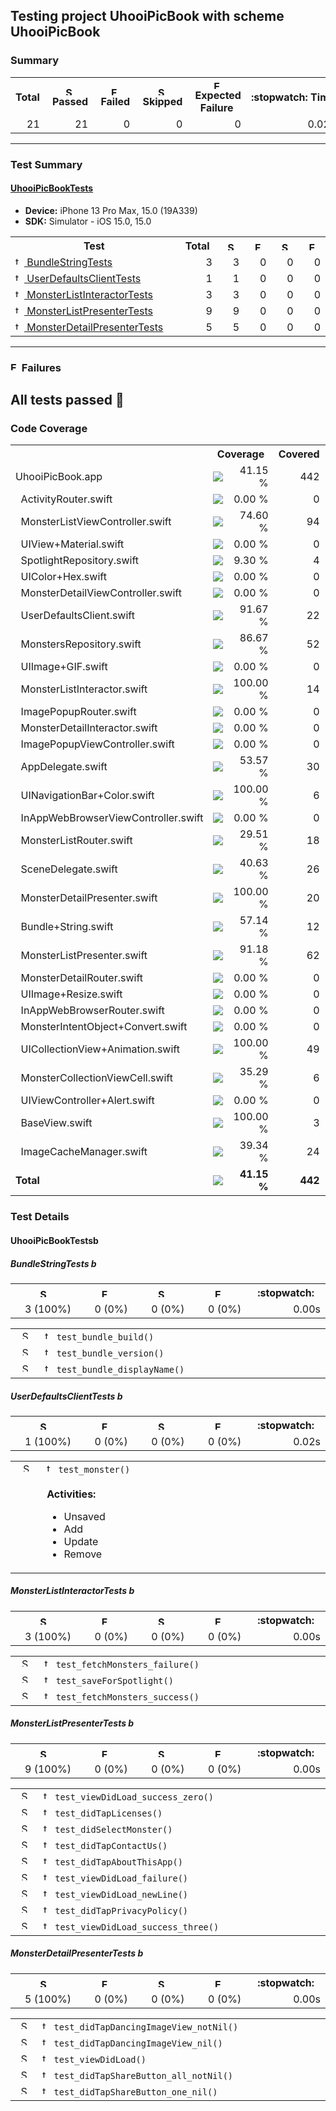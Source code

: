 ## Testing project UhooiPicBook with scheme UhooiPicBook

### Summary
<table>
<tr>
<th>Total<th><img src="https://xcresulttool-static.netlify.app/i/passed.png" alt="Success" title="Success" width="14px" align="top">&nbsp;Passed<th><img src="https://xcresulttool-static.netlify.app/i/failure.png" alt="Failure" title="Failure" width="14px" align="top">&nbsp;Failed<th><img src="https://xcresulttool-static.netlify.app/i/skipped.png" alt="Skipped" title="Skipped" width="14px" align="top">&nbsp;Skipped<th><img src="https://xcresulttool-static.netlify.app/i/expected-failure.png" alt="Expected Failure" title="Expected Failure" width="14px" align="top">&nbsp;Expected Failure<th>:stopwatch:&nbsp;Time
<tr>
<td align="right" width="118px">21<td align="right" width="118px">21<td align="right" width="118px">0<td align="right" width="118px">0<td align="right" width="158px">0<td align="right" width="138px">0.02s
</table>

---

### Test Summary
#### <a name="uhooipicbooktests_summary"/>[UhooiPicBookTests](#user-content-uhooipicbooktests)

- **Device:** iPhone 13 Pro Max, 15.0 (19A339)
- **SDK:** Simulator - iOS 15.0, 15.0
<table>
<tr>
<th>Test<th>Total<th><img src="https://xcresulttool-static.netlify.app/i/passed.png" alt="Success" title="Success" width="14px" align="top"><th><img src="https://xcresulttool-static.netlify.app/i/failure.png" alt="Failure" title="Failure" width="14px" align="top"><th><img src="https://xcresulttool-static.netlify.app/i/skipped.png" alt="Skipped" title="Skipped" width="14px" align="top"><th><img src="https://xcresulttool-static.netlify.app/i/expected-failure.png" alt="Expected Failure" title="Expected Failure" width="14px" align="top">
<tr>
<td align="left" width="368px"><a name="uhooipicbooktests_bundlestringtests_summary"/><a href="#user-content-uhooipicbooktests_bundlestringtests"><img src="https://xcresulttool-static.netlify.app/i/test-class.png" alt="test-class" width="14px" align="top">&nbsp;BundleStringTests</a><td align="right" width="80px">3<td align="right" width="80px">3<td align="right" width="80px">0<td align="right" width="80px">0<td align="right" width="80px">0
<tr>
<td align="left" width="368px"><a name="uhooipicbooktests_userdefaultsclienttests_summary"/><a href="#user-content-uhooipicbooktests_userdefaultsclienttests"><img src="https://xcresulttool-static.netlify.app/i/test-class.png" alt="test-class" width="14px" align="top">&nbsp;UserDefaultsClientTests</a><td align="right" width="80px">1<td align="right" width="80px">1<td align="right" width="80px">0<td align="right" width="80px">0<td align="right" width="80px">0
<tr>
<td align="left" width="368px"><a name="uhooipicbooktests_monsterlistinteractortests_summary"/><a href="#user-content-uhooipicbooktests_monsterlistinteractortests"><img src="https://xcresulttool-static.netlify.app/i/test-class.png" alt="test-class" width="14px" align="top">&nbsp;MonsterListInteractorTests</a><td align="right" width="80px">3<td align="right" width="80px">3<td align="right" width="80px">0<td align="right" width="80px">0<td align="right" width="80px">0
<tr>
<td align="left" width="368px"><a name="uhooipicbooktests_monsterlistpresentertests_summary"/><a href="#user-content-uhooipicbooktests_monsterlistpresentertests"><img src="https://xcresulttool-static.netlify.app/i/test-class.png" alt="test-class" width="14px" align="top">&nbsp;MonsterListPresenterTests</a><td align="right" width="80px">9<td align="right" width="80px">9<td align="right" width="80px">0<td align="right" width="80px">0<td align="right" width="80px">0
<tr>
<td align="left" width="368px"><a name="uhooipicbooktests_monsterdetailpresentertests_summary"/><a href="#user-content-uhooipicbooktests_monsterdetailpresentertests"><img src="https://xcresulttool-static.netlify.app/i/test-class.png" alt="test-class" width="14px" align="top">&nbsp;MonsterDetailPresenterTests</a><td align="right" width="80px">5<td align="right" width="80px">5<td align="right" width="80px">0<td align="right" width="80px">0<td align="right" width="80px">0

</table>

---

### <img src="https://xcresulttool-static.netlify.app/i/failure.png" alt="Failure" title="Failure" width="14px" align="top"> Failures
All tests passed :tada:
---

### Code Coverage
<table>
<tr>
<th width="344px">
<th colspan="2">Coverage
<th width="100px">Covered
<th width="100px">Executable
<tr>
<td>UhooiPicBook.app
<td width="120px"><img src="https://xcresulttool-static.netlify.app/i/41.svg"/>
<td width="104px" align="right">41.15 %
<td align="right">442
<td align="right">1074
<tr>
<td>&nbsp;&nbsp;ActivityRouter.swift
<td><img src="https://xcresulttool-static.netlify.app/i/0.svg"/>
<td align="right">0.00 %
<td align="right">0
<td align="right">11
<tr>
<td>&nbsp;&nbsp;MonsterListViewController.swift
<td><img src="https://xcresulttool-static.netlify.app/i/75.svg"/>
<td align="right">74.60 %
<td align="right">94
<td align="right">126
<tr>
<td>&nbsp;&nbsp;UIView+Material.swift
<td><img src="https://xcresulttool-static.netlify.app/i/0.svg"/>
<td align="right">0.00 %
<td align="right">0
<td align="right">7
<tr>
<td>&nbsp;&nbsp;SpotlightRepository.swift
<td><img src="https://xcresulttool-static.netlify.app/i/9.svg"/>
<td align="right">9.30 %
<td align="right">4
<td align="right">43
<tr>
<td>&nbsp;&nbsp;UIColor+Hex.swift
<td><img src="https://xcresulttool-static.netlify.app/i/0.svg"/>
<td align="right">0.00 %
<td align="right">0
<td align="right">12
<tr>
<td>&nbsp;&nbsp;MonsterDetailViewController.swift
<td><img src="https://xcresulttool-static.netlify.app/i/0.svg"/>
<td align="right">0.00 %
<td align="right">0
<td align="right">57
<tr>
<td>&nbsp;&nbsp;UserDefaultsClient.swift
<td><img src="https://xcresulttool-static.netlify.app/i/92.svg"/>
<td align="right">91.67 %
<td align="right">22
<td align="right">24
<tr>
<td>&nbsp;&nbsp;MonstersRepository.swift
<td><img src="https://xcresulttool-static.netlify.app/i/87.svg"/>
<td align="right">86.67 %
<td align="right">52
<td align="right">60
<tr>
<td>&nbsp;&nbsp;UIImage+GIF.swift
<td><img src="https://xcresulttool-static.netlify.app/i/0.svg"/>
<td align="right">0.00 %
<td align="right">0
<td align="right">102
<tr>
<td>&nbsp;&nbsp;MonsterListInteractor.swift
<td><img src="https://xcresulttool-static.netlify.app/i/100.svg"/>
<td align="right">100.00 %
<td align="right">14
<td align="right">14
<tr>
<td>&nbsp;&nbsp;ImagePopupRouter.swift
<td><img src="https://xcresulttool-static.netlify.app/i/0.svg"/>
<td align="right">0.00 %
<td align="right">0
<td align="right">13
<tr>
<td>&nbsp;&nbsp;MonsterDetailInteractor.swift
<td><img src="https://xcresulttool-static.netlify.app/i/0.svg"/>
<td align="right">0.00 %
<td align="right">0
<td align="right">2
<tr>
<td>&nbsp;&nbsp;ImagePopupViewController.swift
<td><img src="https://xcresulttool-static.netlify.app/i/0.svg"/>
<td align="right">0.00 %
<td align="right">0
<td align="right">14
<tr>
<td>&nbsp;&nbsp;AppDelegate.swift
<td><img src="https://xcresulttool-static.netlify.app/i/54.svg"/>
<td align="right">53.57 %
<td align="right">30
<td align="right">56
<tr>
<td>&nbsp;&nbsp;UINavigationBar+Color.swift
<td><img src="https://xcresulttool-static.netlify.app/i/100.svg"/>
<td align="right">100.00 %
<td align="right">6
<td align="right">6
<tr>
<td>&nbsp;&nbsp;InAppWebBrowserViewController.swift
<td><img src="https://xcresulttool-static.netlify.app/i/0.svg"/>
<td align="right">0.00 %
<td align="right">0
<td align="right">77
<tr>
<td>&nbsp;&nbsp;MonsterListRouter.swift
<td><img src="https://xcresulttool-static.netlify.app/i/30.svg"/>
<td align="right">29.51 %
<td align="right">18
<td align="right">61
<tr>
<td>&nbsp;&nbsp;SceneDelegate.swift
<td><img src="https://xcresulttool-static.netlify.app/i/41.svg"/>
<td align="right">40.63 %
<td align="right">26
<td align="right">64
<tr>
<td>&nbsp;&nbsp;MonsterDetailPresenter.swift
<td><img src="https://xcresulttool-static.netlify.app/i/100.svg"/>
<td align="right">100.00 %
<td align="right">20
<td align="right">20
<tr>
<td>&nbsp;&nbsp;Bundle+String.swift
<td><img src="https://xcresulttool-static.netlify.app/i/57.svg"/>
<td align="right">57.14 %
<td align="right">12
<td align="right">21
<tr>
<td>&nbsp;&nbsp;MonsterListPresenter.swift
<td><img src="https://xcresulttool-static.netlify.app/i/91.svg"/>
<td align="right">91.18 %
<td align="right">62
<td align="right">68
<tr>
<td>&nbsp;&nbsp;MonsterDetailRouter.swift
<td><img src="https://xcresulttool-static.netlify.app/i/0.svg"/>
<td align="right">0.00 %
<td align="right">0
<td align="right">25
<tr>
<td>&nbsp;&nbsp;UIImage+Resize.swift
<td><img src="https://xcresulttool-static.netlify.app/i/0.svg"/>
<td align="right">0.00 %
<td align="right">0
<td align="right">14
<tr>
<td>&nbsp;&nbsp;InAppWebBrowserRouter.swift
<td><img src="https://xcresulttool-static.netlify.app/i/0.svg"/>
<td align="right">0.00 %
<td align="right">0
<td align="right">13
<tr>
<td>&nbsp;&nbsp;MonsterIntentObject+Convert.swift
<td><img src="https://xcresulttool-static.netlify.app/i/0.svg"/>
<td align="right">0.00 %
<td align="right">0
<td align="right">28
<tr>
<td>&nbsp;&nbsp;UICollectionView+Animation.swift
<td><img src="https://xcresulttool-static.netlify.app/i/100.svg"/>
<td align="right">100.00 %
<td align="right">49
<td align="right">49
<tr>
<td>&nbsp;&nbsp;MonsterCollectionViewCell.swift
<td><img src="https://xcresulttool-static.netlify.app/i/35.svg"/>
<td align="right">35.29 %
<td align="right">6
<td align="right">17
<tr>
<td>&nbsp;&nbsp;UIViewController+Alert.swift
<td><img src="https://xcresulttool-static.netlify.app/i/0.svg"/>
<td align="right">0.00 %
<td align="right">0
<td align="right">6
<tr>
<td>&nbsp;&nbsp;BaseView.swift
<td><img src="https://xcresulttool-static.netlify.app/i/100.svg"/>
<td align="right">100.00 %
<td align="right">3
<td align="right">3
<tr>
<td>&nbsp;&nbsp;ImageCacheManager.swift
<td><img src="https://xcresulttool-static.netlify.app/i/39.svg"/>
<td align="right">39.34 %
<td align="right">24
<td align="right">61
<tr>
<td><b>Total
<td><img src="https://xcresulttool-static.netlify.app/i/41.svg"/>
<td align="right"><b>41.15 %
<td align="right"><b>442
<td align="right"><b>1074
</table>

### Test Details

#### <a name="uhooipicbooktests"/>UhooiPicBookTests[<img src="https://xcresulttool-static.netlify.app/i/back.png" alt="back" width="14px" align="top">](#user-content-uhooipicbooktests_summary)

<a name="uhooipicbooktests_bundlestringtests"/><h5>BundleStringTests&nbsp;[<img src="https://xcresulttool-static.netlify.app/i/back.png" alt="back" width="14px" align="top">](#user-content-uhooipicbooktests_bundlestringtests_summary)</h5>
<table>
<tr>
<th><img src="https://xcresulttool-static.netlify.app/i/passed.png" alt="Success" title="Success" width="14px" align="top"><th><img src="https://xcresulttool-static.netlify.app/i/failure.png" alt="Failure" title="Failure" width="14px" align="top"><th><img src="https://xcresulttool-static.netlify.app/i/skipped.png" alt="Skipped" title="Skipped" width="14px" align="top"><th><img src="https://xcresulttool-static.netlify.app/i/expected-failure.png" alt="Expected Failure" title="Expected Failure" width="14px" align="top"><th>:stopwatch:
<tr>
<td align="right" width="154px">3 (100%)<td align="right" width="154px">0 (0%)<td align="right" width="154px">0 (0%)<td align="right" width="154px">0 (0%)<td align="right" width="154px">0.00s
</table>

<table>
<tr><td align="center" valign="top" width="52px"><img src="https://xcresulttool-static.netlify.app/i/passed.png" alt="Success" title="Success" width="14px" align="top"><td valign="top" width="716px"><img src="https://xcresulttool-static.netlify.app/i/test-method.png" alt="test-method" width="14px" align="top">&nbsp;<code>test_bundle_build()</code>
<tr><td align="center" valign="top" width="52px"><img src="https://xcresulttool-static.netlify.app/i/passed.png" alt="Success" title="Success" width="14px" align="top"><td valign="top" width="716px"><img src="https://xcresulttool-static.netlify.app/i/test-method.png" alt="test-method" width="14px" align="top">&nbsp;<code>test_bundle_version()</code>
<tr><td align="center" valign="top" width="52px"><img src="https://xcresulttool-static.netlify.app/i/passed.png" alt="Success" title="Success" width="14px" align="top"><td valign="top" width="716px"><img src="https://xcresulttool-static.netlify.app/i/test-method.png" alt="test-method" width="14px" align="top">&nbsp;<code>test_bundle_displayName()</code>
</table>

<a name="uhooipicbooktests_userdefaultsclienttests"/><h5>UserDefaultsClientTests&nbsp;[<img src="https://xcresulttool-static.netlify.app/i/back.png" alt="back" width="14px" align="top">](#user-content-uhooipicbooktests_userdefaultsclienttests_summary)</h5>
<table>
<tr>
<th><img src="https://xcresulttool-static.netlify.app/i/passed.png" alt="Success" title="Success" width="14px" align="top"><th><img src="https://xcresulttool-static.netlify.app/i/failure.png" alt="Failure" title="Failure" width="14px" align="top"><th><img src="https://xcresulttool-static.netlify.app/i/skipped.png" alt="Skipped" title="Skipped" width="14px" align="top"><th><img src="https://xcresulttool-static.netlify.app/i/expected-failure.png" alt="Expected Failure" title="Expected Failure" width="14px" align="top"><th>:stopwatch:
<tr>
<td align="right" width="154px">1 (100%)<td align="right" width="154px">0 (0%)<td align="right" width="154px">0 (0%)<td align="right" width="154px">0 (0%)<td align="right" width="154px">0.02s
</table>

<table>
<tr><td align="center" valign="top" width="52px"><img src="https://xcresulttool-static.netlify.app/i/passed.png" alt="Success" title="Success" width="14px" align="top"><td valign="top" width="716px"><img src="https://xcresulttool-static.netlify.app/i/test-method.png" alt="test-method" width="14px" align="top">&nbsp;<code>test_monster()</code><br><br><b>Activities:</b>

- Unsaved
- Add
- Update
- Remove
</table>

<a name="uhooipicbooktests_monsterlistinteractortests"/><h5>MonsterListInteractorTests&nbsp;[<img src="https://xcresulttool-static.netlify.app/i/back.png" alt="back" width="14px" align="top">](#user-content-uhooipicbooktests_monsterlistinteractortests_summary)</h5>
<table>
<tr>
<th><img src="https://xcresulttool-static.netlify.app/i/passed.png" alt="Success" title="Success" width="14px" align="top"><th><img src="https://xcresulttool-static.netlify.app/i/failure.png" alt="Failure" title="Failure" width="14px" align="top"><th><img src="https://xcresulttool-static.netlify.app/i/skipped.png" alt="Skipped" title="Skipped" width="14px" align="top"><th><img src="https://xcresulttool-static.netlify.app/i/expected-failure.png" alt="Expected Failure" title="Expected Failure" width="14px" align="top"><th>:stopwatch:
<tr>
<td align="right" width="154px">3 (100%)<td align="right" width="154px">0 (0%)<td align="right" width="154px">0 (0%)<td align="right" width="154px">0 (0%)<td align="right" width="154px">0.00s
</table>

<table>
<tr><td align="center" valign="top" width="52px"><img src="https://xcresulttool-static.netlify.app/i/passed.png" alt="Success" title="Success" width="14px" align="top"><td valign="top" width="716px"><img src="https://xcresulttool-static.netlify.app/i/test-method.png" alt="test-method" width="14px" align="top">&nbsp;<code>test_fetchMonsters_failure()</code>
<tr><td align="center" valign="top" width="52px"><img src="https://xcresulttool-static.netlify.app/i/passed.png" alt="Success" title="Success" width="14px" align="top"><td valign="top" width="716px"><img src="https://xcresulttool-static.netlify.app/i/test-method.png" alt="test-method" width="14px" align="top">&nbsp;<code>test_saveForSpotlight()</code>
<tr><td align="center" valign="top" width="52px"><img src="https://xcresulttool-static.netlify.app/i/passed.png" alt="Success" title="Success" width="14px" align="top"><td valign="top" width="716px"><img src="https://xcresulttool-static.netlify.app/i/test-method.png" alt="test-method" width="14px" align="top">&nbsp;<code>test_fetchMonsters_success()</code>
</table>

<a name="uhooipicbooktests_monsterlistpresentertests"/><h5>MonsterListPresenterTests&nbsp;[<img src="https://xcresulttool-static.netlify.app/i/back.png" alt="back" width="14px" align="top">](#user-content-uhooipicbooktests_monsterlistpresentertests_summary)</h5>
<table>
<tr>
<th><img src="https://xcresulttool-static.netlify.app/i/passed.png" alt="Success" title="Success" width="14px" align="top"><th><img src="https://xcresulttool-static.netlify.app/i/failure.png" alt="Failure" title="Failure" width="14px" align="top"><th><img src="https://xcresulttool-static.netlify.app/i/skipped.png" alt="Skipped" title="Skipped" width="14px" align="top"><th><img src="https://xcresulttool-static.netlify.app/i/expected-failure.png" alt="Expected Failure" title="Expected Failure" width="14px" align="top"><th>:stopwatch:
<tr>
<td align="right" width="154px">9 (100%)<td align="right" width="154px">0 (0%)<td align="right" width="154px">0 (0%)<td align="right" width="154px">0 (0%)<td align="right" width="154px">0.00s
</table>

<table>
<tr><td align="center" valign="top" width="52px"><img src="https://xcresulttool-static.netlify.app/i/passed.png" alt="Success" title="Success" width="14px" align="top"><td valign="top" width="716px"><img src="https://xcresulttool-static.netlify.app/i/test-method.png" alt="test-method" width="14px" align="top">&nbsp;<code>test_viewDidLoad_success_zero()</code>
<tr><td align="center" valign="top" width="52px"><img src="https://xcresulttool-static.netlify.app/i/passed.png" alt="Success" title="Success" width="14px" align="top"><td valign="top" width="716px"><img src="https://xcresulttool-static.netlify.app/i/test-method.png" alt="test-method" width="14px" align="top">&nbsp;<code>test_didTapLicenses()</code>
<tr><td align="center" valign="top" width="52px"><img src="https://xcresulttool-static.netlify.app/i/passed.png" alt="Success" title="Success" width="14px" align="top"><td valign="top" width="716px"><img src="https://xcresulttool-static.netlify.app/i/test-method.png" alt="test-method" width="14px" align="top">&nbsp;<code>test_didSelectMonster()</code>
<tr><td align="center" valign="top" width="52px"><img src="https://xcresulttool-static.netlify.app/i/passed.png" alt="Success" title="Success" width="14px" align="top"><td valign="top" width="716px"><img src="https://xcresulttool-static.netlify.app/i/test-method.png" alt="test-method" width="14px" align="top">&nbsp;<code>test_didTapContactUs()</code>
<tr><td align="center" valign="top" width="52px"><img src="https://xcresulttool-static.netlify.app/i/passed.png" alt="Success" title="Success" width="14px" align="top"><td valign="top" width="716px"><img src="https://xcresulttool-static.netlify.app/i/test-method.png" alt="test-method" width="14px" align="top">&nbsp;<code>test_didTapAboutThisApp()</code>
<tr><td align="center" valign="top" width="52px"><img src="https://xcresulttool-static.netlify.app/i/passed.png" alt="Success" title="Success" width="14px" align="top"><td valign="top" width="716px"><img src="https://xcresulttool-static.netlify.app/i/test-method.png" alt="test-method" width="14px" align="top">&nbsp;<code>test_viewDidLoad_failure()</code>
<tr><td align="center" valign="top" width="52px"><img src="https://xcresulttool-static.netlify.app/i/passed.png" alt="Success" title="Success" width="14px" align="top"><td valign="top" width="716px"><img src="https://xcresulttool-static.netlify.app/i/test-method.png" alt="test-method" width="14px" align="top">&nbsp;<code>test_viewDidLoad_newLine()</code>
<tr><td align="center" valign="top" width="52px"><img src="https://xcresulttool-static.netlify.app/i/passed.png" alt="Success" title="Success" width="14px" align="top"><td valign="top" width="716px"><img src="https://xcresulttool-static.netlify.app/i/test-method.png" alt="test-method" width="14px" align="top">&nbsp;<code>test_didTapPrivacyPolicy()</code>
<tr><td align="center" valign="top" width="52px"><img src="https://xcresulttool-static.netlify.app/i/passed.png" alt="Success" title="Success" width="14px" align="top"><td valign="top" width="716px"><img src="https://xcresulttool-static.netlify.app/i/test-method.png" alt="test-method" width="14px" align="top">&nbsp;<code>test_viewDidLoad_success_three()</code>
</table>

<a name="uhooipicbooktests_monsterdetailpresentertests"/><h5>MonsterDetailPresenterTests&nbsp;[<img src="https://xcresulttool-static.netlify.app/i/back.png" alt="back" width="14px" align="top">](#user-content-uhooipicbooktests_monsterdetailpresentertests_summary)</h5>
<table>
<tr>
<th><img src="https://xcresulttool-static.netlify.app/i/passed.png" alt="Success" title="Success" width="14px" align="top"><th><img src="https://xcresulttool-static.netlify.app/i/failure.png" alt="Failure" title="Failure" width="14px" align="top"><th><img src="https://xcresulttool-static.netlify.app/i/skipped.png" alt="Skipped" title="Skipped" width="14px" align="top"><th><img src="https://xcresulttool-static.netlify.app/i/expected-failure.png" alt="Expected Failure" title="Expected Failure" width="14px" align="top"><th>:stopwatch:
<tr>
<td align="right" width="154px">5 (100%)<td align="right" width="154px">0 (0%)<td align="right" width="154px">0 (0%)<td align="right" width="154px">0 (0%)<td align="right" width="154px">0.00s
</table>

<table>
<tr><td align="center" valign="top" width="52px"><img src="https://xcresulttool-static.netlify.app/i/passed.png" alt="Success" title="Success" width="14px" align="top"><td valign="top" width="716px"><img src="https://xcresulttool-static.netlify.app/i/test-method.png" alt="test-method" width="14px" align="top">&nbsp;<code>test_didTapDancingImageView_notNil()</code>
<tr><td align="center" valign="top" width="52px"><img src="https://xcresulttool-static.netlify.app/i/passed.png" alt="Success" title="Success" width="14px" align="top"><td valign="top" width="716px"><img src="https://xcresulttool-static.netlify.app/i/test-method.png" alt="test-method" width="14px" align="top">&nbsp;<code>test_didTapDancingImageView_nil()</code>
<tr><td align="center" valign="top" width="52px"><img src="https://xcresulttool-static.netlify.app/i/passed.png" alt="Success" title="Success" width="14px" align="top"><td valign="top" width="716px"><img src="https://xcresulttool-static.netlify.app/i/test-method.png" alt="test-method" width="14px" align="top">&nbsp;<code>test_viewDidLoad()</code>
<tr><td align="center" valign="top" width="52px"><img src="https://xcresulttool-static.netlify.app/i/passed.png" alt="Success" title="Success" width="14px" align="top"><td valign="top" width="716px"><img src="https://xcresulttool-static.netlify.app/i/test-method.png" alt="test-method" width="14px" align="top">&nbsp;<code>test_didTapShareButton_all_notNil()</code>
<tr><td align="center" valign="top" width="52px"><img src="https://xcresulttool-static.netlify.app/i/passed.png" alt="Success" title="Success" width="14px" align="top"><td valign="top" width="716px"><img src="https://xcresulttool-static.netlify.app/i/test-method.png" alt="test-method" width="14px" align="top">&nbsp;<code>test_didTapShareButton_one_nil()</code>
</table>
